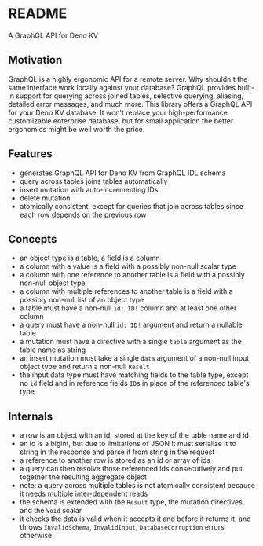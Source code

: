 # README

A GraphQL API for Deno KV



## Motivation

GraphQL is a highly ergonomic API for a remote server. Why shouldn't the same interface work locally against your database? GraphQL provides built-in support for querying across joined tables, selective querying, aliasing, detailed error messages, and much more. This library offers a GraphQL API for your Deno KV database. It won't replace your high-performance customizable enterprise database, but for small application the better ergonomics might be well worth the price.



## Features

- generates GraphQL API for Deno KV from GraphQL IDL schema
- query across tables joins tables automatically
- insert mutation with auto-incrementing IDs
- delete mutation
- atomically consistent, except for queries that join across tables since each row depends on the previous row



## Concepts

- an object type is a table, a field is a column
- a column with a value is a field with a possibly non-null scalar type
- a column with one reference to another table is a field with a possibly non-null object type
- a column with multiple references to another table is a field with a possibly non-null list of an object type
- a table must have a non-null `id: ID!` column and at least one other column
- a query must have a non-null `id: ID!` argument and return a nullable table
- a mutation must have a directive with a single `table` argument as the table name as string
- an insert mutation must take a single `data` argument of a non-null input object type and return a non-null `Result`
- the input data type must have matching fields to the table type, except no `id` field and in reference fields `ID`s in place of the referenced table's type



## Internals

- a row is an object with an id, stored at the key of the table name and id
- an id is a bigint, but due to limitations of JSON it must serialize it to string in the response and parse it from string in the request
- a reference to another row is stored as an id or array of ids
- a query can then resolve those referenced ids consecutively and put together the resulting aggregate object
- note: a query across multiple tables is not atomically consistent because it needs multiple inter-dependent reads
- the schema is extended with the `Result` type, the mutation directives, and the `Void` scalar
- it checks the data is valid when it accepts it and before it returns it, and throws `InvalidSchema`, `InvalidInput`, `DatabaseCorruption` errors otherwise
